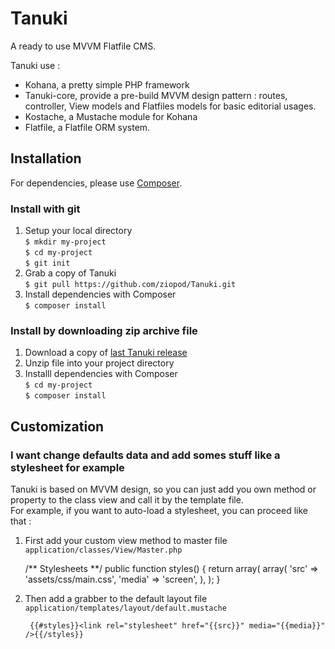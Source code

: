 # Tanuki
A ready to use MVVM Flatfile CMS.

Tanuki use : 

 - Kohana, a pretty simple PHP framework
 - Tanuki-core, provide a pre-build MVVM design pattern : routes, controller, View models and Flatfiles models for basic editorial usages.
 - Kostache, a Mustache module for Kohana
 - Flatfile, a Flatfile ORM system.

## Installation
For dependencies, please use [Composer](https://getcomposer.org/).

### Install with git 

 1. Setup your local directory  
	`$ mkdir my-project`  
	`$ cd my-project`  
	`$ git init`  
 2. Grab a copy of Tanuki  
 	`$ git pull https://github.com/ziopod/Tanuki.git`
 3. Install dependencies with Composer  
	`$ composer install` 
 
### Install by downloading zip archive file

 1. Download a copy of [last Tanuki release](https://github.com/ziopod/Tanuki/releases)
 2. Unzip file into your project directory  
 3. Installl dependencies with Composer  
	`$ cd my-project`  
	`$ composer install`

## Customization

### I want change defaults data and add somes stuff like a stylesheet for example

Tanuki is based on MVVM design, so you can just add you own method or property to the class view and call it by the template file.  
For example, if you want to auto-load a stylesheet, you can proceed like that :  

1. First add your custom view method to master file `application/classes/View/Master.php` 

	
	/** Stylesheets **/
	public function styles()
	{
		return 	array(
			array(
				'src'	=> 'assets/css/main.css',
				'media'	=> 'screen',
			),
		);
	}

2. Then add a grabber to the default layout file `application/templates/layout/default.mustache`

		{{#styles}}<link rel="stylesheet" href="{{src}}" media="{{media}}" />{{/styles}}
